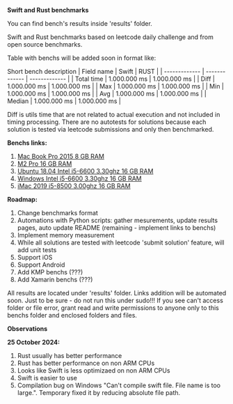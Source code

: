 **Swift and Rust benchmarks**

You can find bench's results inside 'results' folder.

Swift and Rust benchmarks based on leetcode daily challenge and from open source benchmarks.

Table with benchs will be added soon in format like:

Short bench description
| Field name  | Swift          | RUST         |
| ------------- | ------------- | ------------- |
| Total time      | 1.000.000 ms  | 1.000.000 ms  |
| Diff | 1.000.000 ms  | 1.000.000 ms  |
| Max | 1.000.000 ms  | 1.000.000 ms  |
| Min | 1.000.000 ms  | 1.000.000 ms  |
| Avg | 1.000.000 ms  | 1.000.000 ms  |
| Median | 1.000.000 ms  | 1.000.000 ms  |

Diff is utils time that are not related to actual execution and not included in timing processing.
There are no autotests for solutions because each solution is tested via leetcode submissions and only then benchmarked.

**Benchs links:**
1. [Mac Book Pro 2015 8 GB RAM](results/Darwin_intel(r)_core(tm)_i5-5287u_cpu_@_2.90ghz.md)
2. [M2 Pro 16 GB RAM](results/apple_m2_pro.md)
3. [Ubuntu 18.04 Intel i5-6600 3.30ghz 16 GB RAM](results/Linux_intel(r)_core(tm)_i5-6600_cpu_@_3.30ghz.md)
4. [Windows Intel i5-6600 3.30ghz 16 GB RAM](results/Windows_intel(r)_core(tm)_i5-6600_cpu_@_3.30ghz.md)
5. [iMac 2019 i5-8500 3.00ghz 16 GB RAM](results/intel(r)_core(tm)_i5-8500_cpu_@_3.00ghz.md)

**Roadmap:**
1. Change benchmarks format
2. Automations with Python scripts: gather mesurements, update results pages, auto update README (remaining - implement links to benchs)
3. Implement memory measurement
4. While all solutions are tested with leetcode 'submit solution' feature, will add unit tests
5. Support iOS
6. Support Android
7. Add KMP benchs (???)
8. Add Xamarin benchs (???)

All results are located under 'results' folder. Links addition will be automated soon.
Just to be sure - do not run this under sudo!!! If you see can't access folder or file error, grant read and write permissions to anyone only to this benchs folder and enclosed folders and files.

**Observations**

**25 October 2024:**
1. Rust usually has better performance
2. Rust has better performance on non ARM CPUs
3. Looks like Swift is less optimizaed on non ARM CPUs
4. Swift is easier to use
5. Compilation bug on Windows "Can't compile swift file. File name is too large.". Temporary fixed it by reducing absolute file path.
